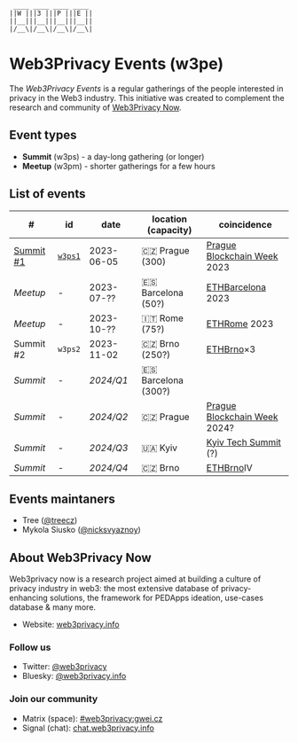 ```
 ____ ____ ____ ____ 
||W |||3 |||P |||E ||
||__|||__|||__|||__||
|/__\|/__\|/__\|/__\|
```


# Web3Privacy Events (w3pe)

The *Web3Privacy Events* is a regular gatherings of the people interested in privacy in the Web3 industry.
This initiative was created to complement the research and community of [Web3Privacy Now](https://web3privacy.info).

## Event types
* **Summit** (w3ps) - a day-long gathering (or longer)
* **Meetup** (w3pm) - shorter gatherings for a few hours

## List of events

| # | id | date | location (capacity) | coincidence |
| --- | --- | --- | --- | --- |
| [Summit #1](https://prague.web3privacy.info/) | [`w3ps1`](https://github.com/web3privacy/w3ps1) | 2023-06-05 | 🇨🇿 Prague (300) | [Prague Blockchain Week](https://prgblockweek.com/) 2023 | 
| *Meetup* | - | 2023-07-?? | 🇪🇸 Barcelona (50?) | [ETHBarcelona](https://ethbarcelona.com/) 2023 |
| *Meetup* | - | 2023-10-?? | 🇮🇹 Rome (75?) | [ETHRome](https://ethrome.org/) 2023 |
| Summit #2 | `w3ps2` | 2023-11-02 | 🇨🇿 Brno (250?) | [ETHBrno](https://ethbrno.cz/)×3 |
| *Summit* | - | *2024/Q1* | 🇪🇸 Barcelona (300?) ||
| *Summit* | - | *2024/Q2* | 🇨🇿 Prague | [Prague Blockchain Week](https://prgblockweek.com/) 2024? |
| *Summit* | - | *2024/Q3* | 🇺🇦 Kyiv | [Kyiv Tech Summit](https://www.kyivtechsummit.com/) (?) |
| *Summit* | - | *2024/Q4* | 🇨🇿 Brno | [ETHBrno](https://ethbrno.cz/)IV |

## Events maintaners

- Tree ([@treecz](https://twitter.com/treecz))
- Mykola Siusko ([@nicksvyaznoy](https://twitter.com/nicksvyaznoy))

## About Web3Privacy Now

Web3privacy now is a research project aimed at building a culture of privacy industry in web3: the most extensive database of privacy-enhancing solutions, the framework for PEDApps ideation, use-cases database & many more.
- Website: [web3privacy.info](http://web3privacy.info/)

### Follow us
- Twitter: [@web3privacy](http://twitter.com/web3privacy)
- Bluesky: [@web3privacy.info](https://staging.bsky.app/profile/web3privacy.info)

### Join our community
- Matrix (space): [#web3privacy:gwei.cz](https://matrix.to/#/#web3privacy:gwei.cz)
- Signal (chat): [chat.web3privacy.info](https://chat.web3privacy.info/)

